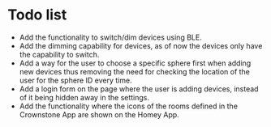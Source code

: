 # Todo list

- Add the functionality to switch/dim devices using BLE.
- Add the dimming capability for devices, as of now the devices only have the capability to switch.
- Add a way for the user to choose a specific sphere first when adding new devices thus removing the need for checking the location of the user for the sphere ID every time.
- Add a login form on the page where the user is adding devices, instead of it being hidden away in the settings.
- Add the functionality where the icons of the rooms defined in the Crownstone App are shown on the Homey App.